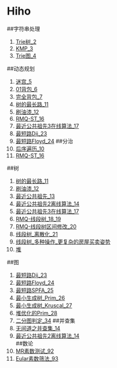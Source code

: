 # Hiho

##字符串处理
1. [Trie树_2](http://hihocoder.com/contest/hiho2)
2. [KMP_3](http://hihocoder.com/contest/hiho3/problem/1)
3. [Trie图_4](https://www.zybuluo.com/lunar/note/300607)

##动态规划
1. [迷宫_5](https://www.zybuluo.com/lunar/note/301812)
2. [01背包_6](https://www.zybuluo.com/lunar/note/302701 )
3. [完全背包_7](https://www.zybuluo.com/lunar/note/303320)
4. [树的最长路_11](https://www.zybuluo.com/lunar/note/310297)
5. [刷油漆_12](https://www.zybuluo.com/lunar/note/311030)
6. [RMQ-ST_16](https://www.zybuluo.com/lunar/note/332632)
7. [最近公共祖先3在线算法_17](https://www.zybuluo.com/lunar/note/332632)  
8. [最短路Dij_23](https://www.zybuluo.com/lunar/note/340458)
9. [最短路Floyd_24](https://www.zybuluo.com/lunar/note/340458)
##分治
1. [后序遍历_10](http://hihocoder.com/problemset/problem/1049)
2. [RMQ-ST_16](https://www.zybuluo.com/lunar/note/332632)  

##树
1. [树的最长路_11](https://www.zybuluo.com/lunar/note/310297)
2. [刷油漆_12](https://www.zybuluo.com/lunar/note/311030)
3. [最近公共祖先_13](https://www.zybuluo.com/lunar/note/313171)
4. [最近公共祖先2离线算法_14](https://www.zybuluo.com/lunar/note/330589)
5. [最近公共祖先3在线算法_17](https://www.zybuluo.com/lunar/note/332632)
6. [RMQ-线段树_18_19](https://www.zybuluo.com/lunar/note/334565)
7. [RMQ-线段树区间修改_20](https://www.zybuluo.com/lunar/note/335678)
8. [线段树_离散化_21](https://www.zybuluo.com/lunar/note/336782)
9. [线段树_多种操作_更复杂的房屋买卖姿势](https://www.zybuluo.com/lunar/note/338887)    
10. [堆](https://www.zybuluo.com/lunar/note/344261)

##图
1. [最短路Dij_23](https://www.zybuluo.com/lunar/note/340458)
2. [最短路Floyd_24](https://www.zybuluo.com/lunar/note/340458)
3. [最短路SPFA_25](https://www.zybuluo.com/lunar/note/340458)  
4. [最小生成树_Prim_26](https://www.zybuluo.com/lunar/note/343000)  
5. [最小生成树_Kruscal_27](https://www.zybuluo.com/lunar/note/343000)
6. [堆优化的Prim_28](https://www.zybuluo.com/lunar/note/344261)
7. [二分图判定_34](https://www.zybuluo.com/lunar/note/428349)
##并查集
1. [无间道之并查集_14](https://www.zybuluo.com/lunar/note/314370)
2. [最近公共祖先2离线算法_14](https://www.zybuluo.com/lunar/note/330589)  
##数论
1. [MR素数测试_92](https://www.zybuluo.com/lunar/note/338927)
2. [Eular素数筛法_93](https://www.zybuluo.com/lunar/note/345665)
